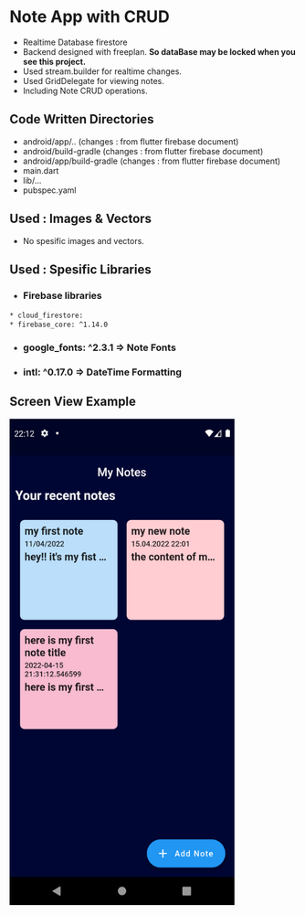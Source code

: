 # Note App with CRUD
* Realtime Database firestore
* Backend designed with freeplan. **So dataBase may be locked when you see this project.**
* Used stream.builder for realtime changes.
* Used GridDelegate for viewing notes.
* Including Note CRUD operations.

## Code Written Directories 
* android/app/.. (changes : from flutter firebase document)
* android/build-gradle (changes : from flutter firebase document)
* android/app/build-gradle (changes : from flutter firebase document)
* main.dart
* lib/...
* pubspec.yaml

## Used : Images & Vectors
* No spesific images and vectors.

## Used : Spesific Libraries
  *  ### Firebase libraries 
    * cloud_firestore:  
    * firebase_core: ^1.14.0
  * ### google_fonts: ^2.3.1 => Note Fonts
  * ### intl: ^0.17.0 => DateTime Formatting

## Screen View Example
<img src="https://github.com/mkiziltay/Flutter-Firestore-Note-App/blob/main/note_app_screenshot.png" alt = "Sample Screenview" width=394 height=851>

